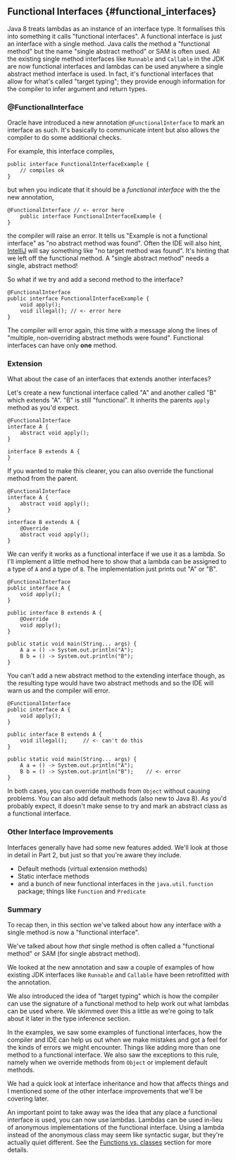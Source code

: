 ## Functional Interfaces {#functional_interfaces}

Java 8 treats lambdas as an instance of an interface type. It formalises this into something it calls "functional interfaces". A functional interface is just an interface with a single method. Java calls the method a "functional method" but the name "single abstract method" or SAM is often used. All the existing single method interfaces like `Runnable` and `Callable` in the JDK are now functional interfaces and lambdas can be used anywhere a single abstract method interface is used. In fact, it's functional interfaces that allow for what's called "target typing"; they provide enough information for the compiler to infer argument and return types.



### @FunctionalInterface

Oracle have introduced a new annotation `@FunctionalInterface` to mark an interface as such. It's basically to communicate intent but also allows the compiler to do some additional checks.

For example, this interface compiles,


    public interface FunctionalInterfaceExample {
        // compiles ok
    }


but when you indicate that it should be a _functional interface_ with the the new annotation,


    @FunctionalInterface // <- error here
        public interface FunctionalInterfaceExample {
    }


the compiler will raise an error. It tells us "Example is not a functional interface" as "no abstract method was found". Often the IDE will also hint, [IntelliJ](http://www.jetbrains.com/idea/) will say something like "no target method was found". It's hinting that we left off the functional method. A "single abstract method" needs a single, abstract method!

So what if we try and add a second method to the interface?


    @FunctionalInterface
    public interface FunctionalInterfaceExample {
        void apply();
        void illegal(); // <- error here
    }


The compiler will error again, this time with a message along the lines of "multiple, non-overriding abstract methods were found". Functional interfaces can have only **one** method.


### Extension

What about the case of an interfaces that extends another interfaces?

Let's create a new functional interface called "A" and another called "B" which extends "A". "B" is still "functional". It inherits the parents `apply` method as you'd expect.


    @FunctionalInterface
    interface A {
        abstract void apply();
    }

    interface B extends A {
    }

If you wanted to make this clearer, you can also override the functional method from the parent.


    @FunctionalInterface
    interface A {
        abstract void apply();
    }

    interface B extends A {
        @Override
        abstract void apply();
    }


We can verify it works as a functional interface if we use it as a lambda. So I'll implement a little method here to show that a lambda can be assigned to a type of `A` and a type of `B`. The implementation just prints out "A" or "B".


    @FunctionalInterface
    public interface A {
        void apply();
    }

    public interface B extends A {
        @Override
        void apply();
    }

    public static void main(String... args) {
        A a = () -> System.out.println("A");
        B b = () -> System.out.println("B");
    }

You can't add a new abstract method to the extending interface though, as the resulting type would have two abstract methods and so the IDE will warn us and the compiler will error.


    @FunctionalInterface
    public interface A {
        void apply();
    }

    public interface B extends A {
        void illegal();     // <- can't do this
    }

    public static void main(String... args) {
        A a = () -> System.out.println("A");
        B b = () -> System.out.println("B");    // <- error
    }



In both cases, you can override methods from `Object` without causing problems. You can also add default methods (also new to Java 8). As you'd probably expect, it doesn't make sense to try and mark an abstract class as a functional interface.


### Other Interface Improvements

Interfaces generally have had some new features added. We'll look at those in detail in Part 2, but just so that you're aware they include.

 * Default methods (virtual extension methods)
 * Static interface methods
 * and a bunch of new functional interfaces in the `java.util.function` package; things like `Function` and `Predicate`


### Summary


To recap then, in this section we've talked about how any interface with a single method is now a "functional interface".

We've talked about how _that_ single method is often called a "functional method" or SAM (for single abstract method).

We looked at the new annotation and saw a couple of examples of how existing JDK interfaces like `Runnable` and `Callable` have been retrofitted _with_ the annotation.

We also introduced the idea of "target typing" which is how the compiler can use the signature of a functional method to help work out what lambdas can be used where. We skimmed over this a little as we're going to talk about it later in the type inference section.

In the examples, we saw some examples of functional interfaces, how the compiler and IDE can help us out when we make mistakes and got a feel for the kinds of errors we might encounter. Things like adding more than one method to a functional interface. We also saw the exceptions to this rule, namely when we override methods from `Object` or implement default methods.

We had a quick look at interface inheritance and how that affects things and I mentioned some of the other interface improvements that we'll be covering later.



An important point to take away was the idea that any place a functional interface is used, you can now use lambdas. Lambdas can be used in-lieu of anonymous implementations of the functional interface. Using a lambda instead of the anonymous class may seem like syntactic sugar, but they're actually quiet different. See the [Functions vs. classes](#functions_vs_classes) section for more details.



